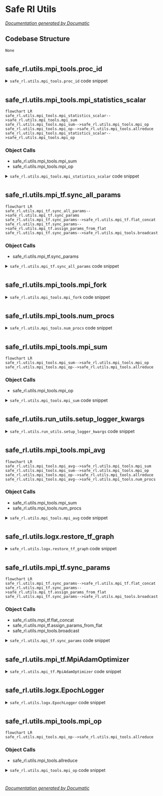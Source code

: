 # Safe Rl Utils

[_Documentation generated by Documatic_](https://www.documatic.com)

<!---Documatic-section-Codebase Structure-start--->
## Codebase Structure

<!---Documatic-block-system_architecture-start--->
```mermaid
None
```
<!---Documatic-block-system_architecture-end--->

# #
<!---Documatic-section-Codebase Structure-end--->

<!---Documatic-section-safe_rl.utils.mpi_tools.proc_id-start--->
## safe_rl.utils.mpi_tools.proc_id

<!---Documatic-section-proc_id-start--->
<!---Documatic-block-safe_rl.utils.mpi_tools.proc_id-start--->
<details>
	<summary><code>safe_rl.utils.mpi_tools.proc_id</code> code snippet</summary>

```python
def proc_id():
    return MPI.COMM_WORLD.Get_rank()
```
</details>
<!---Documatic-block-safe_rl.utils.mpi_tools.proc_id-end--->
<!---Documatic-section-proc_id-end--->

# #
<!---Documatic-section-safe_rl.utils.mpi_tools.proc_id-end--->

<!---Documatic-section-safe_rl.utils.mpi_tools.mpi_statistics_scalar-start--->
## safe_rl.utils.mpi_tools.mpi_statistics_scalar

<!---Documatic-section-mpi_statistics_scalar-start--->
```mermaid
flowchart LR
safe_rl.utils.mpi_tools.mpi_statistics_scalar-->safe_rl.utils.mpi_tools.mpi_sum
safe_rl.utils.mpi_tools.mpi_sum-->safe_rl.utils.mpi_tools.mpi_op
safe_rl.utils.mpi_tools.mpi_op-->safe_rl.utils.mpi_tools.allreduce
safe_rl.utils.mpi_tools.mpi_statistics_scalar-->safe_rl.utils.mpi_tools.mpi_op
```

### Object Calls

* safe_rl.utils.mpi_tools.mpi_sum
* safe_rl.utils.mpi_tools.mpi_op

<!---Documatic-block-safe_rl.utils.mpi_tools.mpi_statistics_scalar-start--->
<details>
	<summary><code>safe_rl.utils.mpi_tools.mpi_statistics_scalar</code> code snippet</summary>

```python
def mpi_statistics_scalar(x, with_min_and_max=False):
    x = np.array(x, dtype=np.float32)
    (global_sum, global_n) = mpi_sum([np.sum(x), len(x)])
    mean = global_sum / global_n
    global_sum_sq = mpi_sum(np.sum((x - mean) ** 2))
    std = np.sqrt(global_sum_sq / global_n)
    if with_min_and_max:
        global_min = mpi_op(np.min(x) if len(x) > 0 else np.inf, op=MPI.MIN)
        global_max = mpi_op(np.max(x) if len(x) > 0 else -np.inf, op=MPI.MAX)
        return (mean, std, global_min, global_max)
    return (mean, std)
```
</details>
<!---Documatic-block-safe_rl.utils.mpi_tools.mpi_statistics_scalar-end--->
<!---Documatic-section-mpi_statistics_scalar-end--->

# #
<!---Documatic-section-safe_rl.utils.mpi_tools.mpi_statistics_scalar-end--->

<!---Documatic-section-safe_rl.utils.mpi_tf.sync_all_params-start--->
## safe_rl.utils.mpi_tf.sync_all_params

<!---Documatic-section-sync_all_params-start--->
```mermaid
flowchart LR
safe_rl.utils.mpi_tf.sync_all_params-->safe_rl.utils.mpi_tf.sync_params
safe_rl.utils.mpi_tf.sync_params-->safe_rl.utils.mpi_tf.flat_concat
safe_rl.utils.mpi_tf.sync_params-->safe_rl.utils.mpi_tf.assign_params_from_flat
safe_rl.utils.mpi_tf.sync_params-->safe_rl.utils.mpi_tools.broadcast
```

### Object Calls

* safe_rl.utils.mpi_tf.sync_params

<!---Documatic-block-safe_rl.utils.mpi_tf.sync_all_params-start--->
<details>
	<summary><code>safe_rl.utils.mpi_tf.sync_all_params</code> code snippet</summary>

```python
def sync_all_params():
    return sync_params(tf.global_variables())
```
</details>
<!---Documatic-block-safe_rl.utils.mpi_tf.sync_all_params-end--->
<!---Documatic-section-sync_all_params-end--->

# #
<!---Documatic-section-safe_rl.utils.mpi_tf.sync_all_params-end--->

<!---Documatic-section-safe_rl.utils.mpi_tools.mpi_fork-start--->
## safe_rl.utils.mpi_tools.mpi_fork

<!---Documatic-section-mpi_fork-start--->
<!---Documatic-block-safe_rl.utils.mpi_tools.mpi_fork-start--->
<details>
	<summary><code>safe_rl.utils.mpi_tools.mpi_fork</code> code snippet</summary>

```python
def mpi_fork(n, bind_to_core=False):
    if n <= 1:
        return
    if os.getenv('IN_MPI') is None:
        env = os.environ.copy()
        env.update(MKL_NUM_THREADS='1', OMP_NUM_THREADS='1', IN_MPI='1')
        args = ['mpirun', '-np', str(n)]
        if bind_to_core:
            args += ['-bind-to', 'core']
        args += [sys.executable] + sys.argv
        subprocess.check_call(args, env=env)
        sys.exit()
```
</details>
<!---Documatic-block-safe_rl.utils.mpi_tools.mpi_fork-end--->
<!---Documatic-section-mpi_fork-end--->

# #
<!---Documatic-section-safe_rl.utils.mpi_tools.mpi_fork-end--->

<!---Documatic-section-safe_rl.utils.mpi_tools.num_procs-start--->
## safe_rl.utils.mpi_tools.num_procs

<!---Documatic-section-num_procs-start--->
<!---Documatic-block-safe_rl.utils.mpi_tools.num_procs-start--->
<details>
	<summary><code>safe_rl.utils.mpi_tools.num_procs</code> code snippet</summary>

```python
def num_procs():
    return MPI.COMM_WORLD.Get_size()
```
</details>
<!---Documatic-block-safe_rl.utils.mpi_tools.num_procs-end--->
<!---Documatic-section-num_procs-end--->

# #
<!---Documatic-section-safe_rl.utils.mpi_tools.num_procs-end--->

<!---Documatic-section-safe_rl.utils.mpi_tools.mpi_sum-start--->
## safe_rl.utils.mpi_tools.mpi_sum

<!---Documatic-section-mpi_sum-start--->
```mermaid
flowchart LR
safe_rl.utils.mpi_tools.mpi_sum-->safe_rl.utils.mpi_tools.mpi_op
safe_rl.utils.mpi_tools.mpi_op-->safe_rl.utils.mpi_tools.allreduce
```

### Object Calls

* safe_rl.utils.mpi_tools.mpi_op

<!---Documatic-block-safe_rl.utils.mpi_tools.mpi_sum-start--->
<details>
	<summary><code>safe_rl.utils.mpi_tools.mpi_sum</code> code snippet</summary>

```python
def mpi_sum(x):
    return mpi_op(x, MPI.SUM)
```
</details>
<!---Documatic-block-safe_rl.utils.mpi_tools.mpi_sum-end--->
<!---Documatic-section-mpi_sum-end--->

# #
<!---Documatic-section-safe_rl.utils.mpi_tools.mpi_sum-end--->

<!---Documatic-section-safe_rl.utils.run_utils.setup_logger_kwargs-start--->
## safe_rl.utils.run_utils.setup_logger_kwargs

<!---Documatic-section-setup_logger_kwargs-start--->
<!---Documatic-block-safe_rl.utils.run_utils.setup_logger_kwargs-start--->
<details>
	<summary><code>safe_rl.utils.run_utils.setup_logger_kwargs</code> code snippet</summary>

```python
def setup_logger_kwargs(exp_name, seed=None, data_dir=None, datestamp=True):
    ymd_time = time.strftime('%Y-%m-%d_') if datestamp else ''
    relpath = ''.join([ymd_time, exp_name])
    if seed is not None:
        if datestamp:
            hms_time = time.strftime('%Y-%m-%d_%H-%M-%S')
            subfolder = ''.join([hms_time, '-', exp_name, '_s', str(seed)])
        else:
            subfolder = ''.join([exp_name, '_s', str(seed)])
        relpath = osp.join(relpath, subfolder)
    data_dir = data_dir or DEFAULT_DATA_DIR
    logger_kwargs = dict(output_dir=osp.join(data_dir, relpath), exp_name=exp_name)
    return logger_kwargs
```
</details>
<!---Documatic-block-safe_rl.utils.run_utils.setup_logger_kwargs-end--->
<!---Documatic-section-setup_logger_kwargs-end--->

# #
<!---Documatic-section-safe_rl.utils.run_utils.setup_logger_kwargs-end--->

<!---Documatic-section-safe_rl.utils.mpi_tools.mpi_avg-start--->
## safe_rl.utils.mpi_tools.mpi_avg

<!---Documatic-section-mpi_avg-start--->
```mermaid
flowchart LR
safe_rl.utils.mpi_tools.mpi_avg-->safe_rl.utils.mpi_tools.mpi_sum
safe_rl.utils.mpi_tools.mpi_sum-->safe_rl.utils.mpi_tools.mpi_op
safe_rl.utils.mpi_tools.mpi_op-->safe_rl.utils.mpi_tools.allreduce
safe_rl.utils.mpi_tools.mpi_avg-->safe_rl.utils.mpi_tools.num_procs
```

### Object Calls

* safe_rl.utils.mpi_tools.mpi_sum
* safe_rl.utils.mpi_tools.num_procs

<!---Documatic-block-safe_rl.utils.mpi_tools.mpi_avg-start--->
<details>
	<summary><code>safe_rl.utils.mpi_tools.mpi_avg</code> code snippet</summary>

```python
def mpi_avg(x):
    return mpi_sum(x) / num_procs()
```
</details>
<!---Documatic-block-safe_rl.utils.mpi_tools.mpi_avg-end--->
<!---Documatic-section-mpi_avg-end--->

# #
<!---Documatic-section-safe_rl.utils.mpi_tools.mpi_avg-end--->

<!---Documatic-section-safe_rl.utils.logx.restore_tf_graph-start--->
## safe_rl.utils.logx.restore_tf_graph

<!---Documatic-section-restore_tf_graph-start--->
<!---Documatic-block-safe_rl.utils.logx.restore_tf_graph-start--->
<details>
	<summary><code>safe_rl.utils.logx.restore_tf_graph</code> code snippet</summary>

```python
def restore_tf_graph(sess, fpath):
    tf.saved_model.loader.load(sess, [tf.saved_model.tag_constants.SERVING], fpath)
    model_info = joblib.load(osp.join(fpath, 'model_info.pkl'))
    graph = sess.graph
    model = dict()
    model.update({k: graph.get_tensor_by_name(v) for (k, v) in model_info['inputs'].items()})
    model.update({k: graph.get_tensor_by_name(v) for (k, v) in model_info['outputs'].items()})
    return model
```
</details>
<!---Documatic-block-safe_rl.utils.logx.restore_tf_graph-end--->
<!---Documatic-section-restore_tf_graph-end--->

# #
<!---Documatic-section-safe_rl.utils.logx.restore_tf_graph-end--->

<!---Documatic-section-safe_rl.utils.mpi_tf.sync_params-start--->
## safe_rl.utils.mpi_tf.sync_params

<!---Documatic-section-sync_params-start--->
```mermaid
flowchart LR
safe_rl.utils.mpi_tf.sync_params-->safe_rl.utils.mpi_tf.flat_concat
safe_rl.utils.mpi_tf.sync_params-->safe_rl.utils.mpi_tf.assign_params_from_flat
safe_rl.utils.mpi_tf.sync_params-->safe_rl.utils.mpi_tools.broadcast
```

### Object Calls

* safe_rl.utils.mpi_tf.flat_concat
* safe_rl.utils.mpi_tf.assign_params_from_flat
* safe_rl.utils.mpi_tools.broadcast

<!---Documatic-block-safe_rl.utils.mpi_tf.sync_params-start--->
<details>
	<summary><code>safe_rl.utils.mpi_tf.sync_params</code> code snippet</summary>

```python
def sync_params(params):
    get_params = flat_concat(params)

    def _broadcast(x):
        broadcast(x)
        return x
    synced_params = tf.py_func(_broadcast, [get_params], tf.float32)
    return assign_params_from_flat(synced_params, params)
```
</details>
<!---Documatic-block-safe_rl.utils.mpi_tf.sync_params-end--->
<!---Documatic-section-sync_params-end--->

# #
<!---Documatic-section-safe_rl.utils.mpi_tf.sync_params-end--->

<!---Documatic-section-safe_rl.utils.mpi_tf.MpiAdamOptimizer-start--->
## safe_rl.utils.mpi_tf.MpiAdamOptimizer

<!---Documatic-section-MpiAdamOptimizer-start--->
<!---Documatic-block-safe_rl.utils.mpi_tf.MpiAdamOptimizer-start--->
<details>
	<summary><code>safe_rl.utils.mpi_tf.MpiAdamOptimizer</code> code snippet</summary>

```python
class MpiAdamOptimizer(tf.train.AdamOptimizer):

    def __init__(self, **kwargs):
        self.comm = MPI.COMM_WORLD
        tf.train.AdamOptimizer.__init__(self, **kwargs)

    def compute_gradients(self, loss, var_list, **kwargs):
        """
        Same as normal compute_gradients, except average grads over processes.
        """
        grads_and_vars = super().compute_gradients(loss, var_list, **kwargs)
        grads_and_vars = [(g, v) for (g, v) in grads_and_vars if g is not None]
        flat_grad = flat_concat([g for (g, v) in grads_and_vars])
        shapes = [v.shape.as_list() for (g, v) in grads_and_vars]
        sizes = [int(np.prod(s)) for s in shapes]
        num_tasks = self.comm.Get_size()
        buf = np.zeros(flat_grad.shape, np.float32)

        def _collect_grads(flat_grad):
            self.comm.Allreduce(flat_grad, buf, op=MPI.SUM)
            np.divide(buf, float(num_tasks), out=buf)
            return buf
        avg_flat_grad = tf.py_func(_collect_grads, [flat_grad], tf.float32)
        avg_flat_grad.set_shape(flat_grad.shape)
        avg_grads = tf.split(avg_flat_grad, sizes, axis=0)
        avg_grads_and_vars = [(tf.reshape(g, v.shape), v) for (g, (_, v)) in zip(avg_grads, grads_and_vars)]
        return avg_grads_and_vars

    def apply_gradients(self, grads_and_vars, global_step=None, name=None):
        """
        Same as normal apply_gradients, except sync params after update.
        """
        opt = super().apply_gradients(grads_and_vars, global_step, name)
        with tf.control_dependencies([opt]):
            sync = sync_params([v for (g, v) in grads_and_vars])
        return tf.group([opt, sync])
```
</details>
<!---Documatic-block-safe_rl.utils.mpi_tf.MpiAdamOptimizer-end--->
<!---Documatic-section-MpiAdamOptimizer-end--->

# #
<!---Documatic-section-safe_rl.utils.mpi_tf.MpiAdamOptimizer-end--->

<!---Documatic-section-safe_rl.utils.logx.EpochLogger-start--->
## safe_rl.utils.logx.EpochLogger

<!---Documatic-section-EpochLogger-start--->
<!---Documatic-block-safe_rl.utils.logx.EpochLogger-start--->
<details>
	<summary><code>safe_rl.utils.logx.EpochLogger</code> code snippet</summary>

```python
class EpochLogger(Logger):

    def __init__(self, *args, **kwargs):
        super().__init__(*args, **kwargs)
        self.epoch_dict = dict()

    def store(self, **kwargs):
        """
        Save something into the epoch_logger's current state.

        Provide an arbitrary number of keyword arguments with numerical 
        values.
        """
        for (k, v) in kwargs.items():
            if not k in self.epoch_dict.keys():
                self.epoch_dict[k] = []
            self.epoch_dict[k].append(v)

    def log_tabular(self, key, val=None, with_min_and_max=False, average_only=False):
        """
        Log a value or possibly the mean/std/min/max values of a diagnostic.

        Args:
            key (string): The name of the diagnostic. If you are logging a
                diagnostic whose state has previously been saved with 
                ``store``, the key here has to match the key you used there.

            val: A value for the diagnostic. If you have previously saved
                values for this key via ``store``, do *not* provide a ``val``
                here.

            with_min_and_max (bool): If true, log min and max values of the 
                diagnostic over the epoch.

            average_only (bool): If true, do not log the standard deviation
                of the diagnostic over the epoch.
        """
        if val is not None:
            super().log_tabular(key, val)
        else:
            v = self.epoch_dict[key]
            vals = np.concatenate(v) if isinstance(v[0], np.ndarray) and len(v[0].shape) > 0 else v
            stats = mpi_statistics_scalar(vals, with_min_and_max=with_min_and_max)
            super().log_tabular(key if average_only else 'Average' + key, stats[0])
            if not average_only:
                super().log_tabular('Std' + key, stats[1])
            if with_min_and_max:
                super().log_tabular('Max' + key, stats[3])
                super().log_tabular('Min' + key, stats[2])
        self.epoch_dict[key] = []

    def get_stats(self, key):
        """
        Lets an algorithm ask the logger for mean/std/min/max of a diagnostic.
        """
        v = self.epoch_dict[key]
        vals = np.concatenate(v) if isinstance(v[0], np.ndarray) and len(v[0].shape) > 0 else v
        return mpi_statistics_scalar(vals)
```
</details>
<!---Documatic-block-safe_rl.utils.logx.EpochLogger-end--->
<!---Documatic-section-EpochLogger-end--->

# #
<!---Documatic-section-safe_rl.utils.logx.EpochLogger-end--->

<!---Documatic-section-safe_rl.utils.mpi_tools.mpi_op-start--->
## safe_rl.utils.mpi_tools.mpi_op

<!---Documatic-section-mpi_op-start--->
```mermaid
flowchart LR
safe_rl.utils.mpi_tools.mpi_op-->safe_rl.utils.mpi_tools.allreduce
```

### Object Calls

* safe_rl.utils.mpi_tools.allreduce

<!---Documatic-block-safe_rl.utils.mpi_tools.mpi_op-start--->
<details>
	<summary><code>safe_rl.utils.mpi_tools.mpi_op</code> code snippet</summary>

```python
def mpi_op(x, op):
    (x, scalar) = ([x], True) if np.isscalar(x) else (x, False)
    x = np.asarray(x, dtype=np.float32)
    buff = np.zeros_like(x, dtype=np.float32)
    allreduce(x, buff, op=op)
    return buff[0] if scalar else buff
```
</details>
<!---Documatic-block-safe_rl.utils.mpi_tools.mpi_op-end--->
<!---Documatic-section-mpi_op-end--->

# #
<!---Documatic-section-safe_rl.utils.mpi_tools.mpi_op-end--->

[_Documentation generated by Documatic_](https://www.documatic.com)